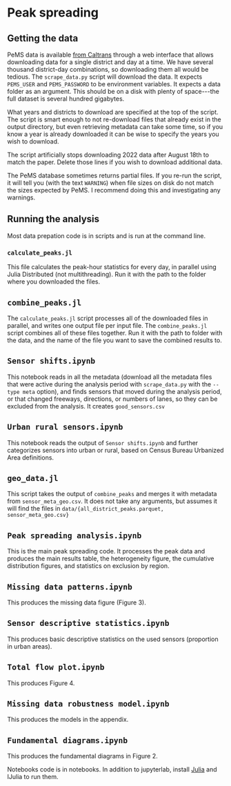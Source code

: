 # Peak spreading

## Getting the data

PeMS data is available [from Caltrans](https://pems.dot.ca.gov/) through a web interface that allows downloading data for a single district and day at a time. We have several thousand district-day combinations, so downloading them all would be tedious. The `scrape_data.py` script will download the data. It expects `PEMS_USER` and `PEMS_PASSWORD` to be environment variables. It expects a data folder as an argument. This should be on a disk with plenty of space---the full dataset is several hundred gigabytes.

What years and districts to download are specified at the top of the script. The script is smart enough to not re-download files that already exist in the output directory, but even retrieving metadata can take some time, so if you know a year is already downloaded it can be wise to specify the years you wish to download.

The script artificially stops downloading 2022 data after August 18th to match the paper. Delete those lines if you wish to download additional data.

The PeMS database sometimes returns partial files. If you re-run the script, it will tell you (with the text `WARNING`) when file sizes on disk do not match the sizes expected by PeMS. I recommend doing this and investigating any warnings.

## Running the analysis

Most data prepation code is in scripts and is run at the command line.

### `calculate_peaks.jl`

This file calculates the peak-hour statistics for every day, in parallel using Julia Distributed (not multithreading). Run it with the path to the folder where you downloaded the files.

## `combine_peaks.jl`

The `calculate_peaks.jl` script processes all of the downloaded files in parallel, and writes one output file per input file. The `combine_peaks.jl` script combines all of these files together. Run it with the path to folder with the data, and the name of the file you want to save the combined results to.

## `Sensor shifts.ipynb`

This notebook reads in all the metadata (download all the metadata files that were active during the analysis period with `scrape_data.py` with the `--type meta` option), and finds sensors that moved during the analysis period, or that changed freeways, directions, or numbers of lanes, so they can be excluded from the analysis. It creates `good_sensors.csv`

## `Urban rural sensors.ipynb`

This notebook reads the output of `Sensor shifts.ipynb` and further categorizes sensors into urban or rural, based on Census Bureau Urbanized Area definitions.

## `geo_data.jl`

This script takes the output of `combine_peaks` and merges it with metadata from `sensor_meta_geo.csv`. It does not take any arguments, but assumes it will find the files in `data/{all_district_peaks.parquet, sensor_meta_geo.csv}`

## `Peak spreading analysis.ipynb`

This is the main peak spreading code. It processes the peak data and produces the main results table, the heterogeneity figure, the cumulative distribution figures, and statistics on exclusion by region.

## `Missing data patterns.ipynb`

This produces the missing data figure (Figure 3).

## `Sensor descriptive statistics.ipynb`

This produces basic descriptive statistics on the used sensors (proportion in urban areas).

## `Total flow plot.ipynb`

This produces Figure 4.

## `Missing data robustness model.ipynb`

This produces the models in the appendix.

## `Fundamental diagrams.ipynb`

This produces the fundamental diagrams in Figure 2.



Notebooks code is in notebooks. In addition to jupyterlab, install [Julia](https://julialang.org) and IJulia to run them.

